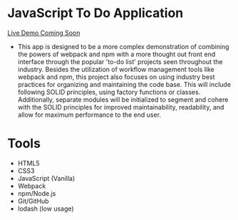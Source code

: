 # JavaScript To Do Application

[Live Demo Coming Soon]()

-  This app is designed to be a more complex demonstration of combining the powers of webpack and npm with a more thought out front end interface through the popular 'to-do list' projects seen throughout the industry.  Besides the utilization of workflow management tools like webpack and npm, this project also focuses on using industry best practices for organizing and maintaining the code base.  This will include following SOLID principles, using factory functions or classes.  Additionally, separate modules will be initialized to segment and cohere with the SOLID principles for improved maintainability, readability, and allow for maximum performance to the end user.

# Tools #

* HTML5
* CSS3
* JavaScript (Vanilla)
* Webpack
* npm/Node.js
* Git/GitHub
* lodash (low usage)